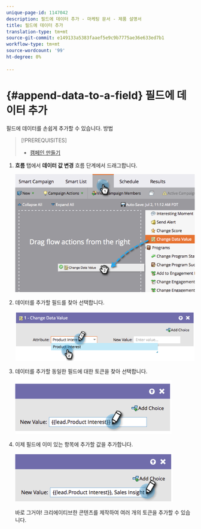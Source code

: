 ```yaml
---
unique-page-id: 1147042
description: 필드에 데이터 추가 - 마케팅 문서 - 제품 설명서
title: 필드에 데이터 추가
translation-type: tm+mt
source-git-commit: e149133a5383faaef5e9c9b7775ae36e633ed7b1
workflow-type: tm+mt
source-wordcount: '99'
ht-degree: 0%

---
```



# {#append-data-to-a-field} 필드에 데이터 추가

필드에 데이터를 손쉽게 추가할 수 있습니다. 방법

>[!PREREQUISITES]
>
>* [캠페인 만들기](../../../../product-docs/core-marketo-concepts/smart-campaigns/creating-a-smart-campaign/create-a-new-smart-campaign.md)

>



1. **흐름** 탭에서 **데이터 값 변경** 흐름 단계에서 드래그합니다.

   ![](assets/image2014-9-22-16-3a5-3a1.png)

1. 데이터를 추가할 필드를 찾아 선택합니다.

   ![](assets/image2014-9-22-16-3a5-3a5.png)

1. 데이터를 추가할 동일한 필드에 대한 토큰을 찾아 선택합니다.

   ![](assets/image2014-9-22-16-3a5-3a9.png)

1. 이제 필드에 이미 있는 항목에 추가할 값을 추가합니다.

   ![](assets/image2014-9-22-16-3a5-3a12.png)

   바로 그거야! 크리에이티브한 콘텐츠를 제작하여 여러 개의 토큰을 추가할 수 있습니다.

